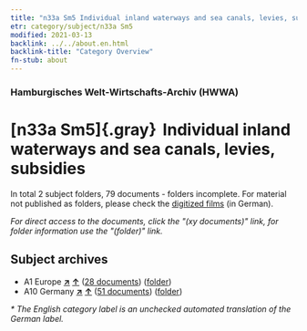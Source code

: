 ```yaml
---
title: "n33a Sm5 Individual inland waterways and sea canals, levies, subsidies"
etr: category/subject/n33a Sm5
modified: 2021-03-13
backlink: ../../about.en.html
backlink-title: "Category Overview"
fn-stub: about
---
```


### Hamburgisches Welt-Wirtschafts-Archiv (HWWA)
# [n33a Sm5]{.gray}&#8201; Individual inland waterways and sea canals, levies, subsidies&#160; 





In total 2 subject folders, 79 documents - folders incomplete.
For material not published as folders, please check the [digitized films](/film/h1_sh) (in German).

_For direct access to the documents, click the "(xy documents)" link, for folder information use the "(folder)" link._

## Subject archives


- A1 Europe [**&nearr;**](../../../geo/i/140892/about.en.html "Europe (all folders)") [**&uarr;**](../../../geo/about.en.html#A1 "Country category system") (<a href="https://pm20.zbw.eu/dfgview/sh/140892,145656" title="about: Europe : Individual inland waterways and sea canals, levies, subsidies" target="_blank">28 documents</a>) ([folder](http://purl.org/pressemappe20/folder/sh/140892,145656))
- A10 Germany [**&nearr;**](../../../geo/i/126128/about.en.html "Germany (all folders)") [**&uarr;**](../../../geo/about.en.html#A10 "Country category system") (<a href="https://pm20.zbw.eu/dfgview/sh/126128,145656" title="about: Germany : Individual inland waterways and sea canals, levies, subsidies" target="_blank">51 documents</a>) ([folder](http://purl.org/pressemappe20/folder/sh/126128,145656))


_* The English category label is an unchecked automated translation of the German label._

